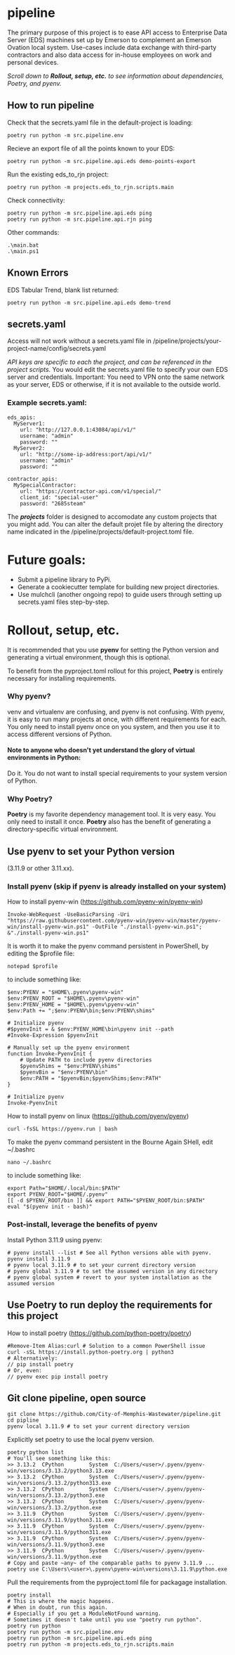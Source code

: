 # pipeline
The primary purpose of this project is to ease API access to Enterprise Data Server (EDS) machines set up by Emerson to complement an Emerson Ovation local system. 
Use-cases include data exchange with third-party contractors and also data access for in-house employees on work and personal devices.

*Scroll down to ***Rollout, setup, etc.*** to see information about dependencies, Poetry, and pyenv.*

## How to run pipeline

Check that the secrets.yaml file in the default-project is loading:
```
poetry run python -m src.pipeline.env
```
Recieve an export file of all the points known to your EDS:
```
poetry run python -m src.pipeline.api.eds demo-points-export
```
Run the existing eds_to_rjn project:
```
poetry run python -m projects.eds_to_rjn.scripts.main
```
Check connectivity:
```
poetry run python -m src.pipeline.api.eds ping
poetry run python -m src.pipeline.api.rjn ping
```
Other commands:
```
.\main.bat
.\main.ps1
```
## Known Errors
EDS Tabular Trend, blank list returned:
```
poetry run python -m src.pipeline.api.eds demo-trend
```
## secrets.yaml
Access will not work without a secrets.yaml file in /pipeline/projects/your-project-name/config/secrets.yaml

*API keys are specific to each the project, and can be referenced in the project scripts.*
You would edit the secrets.yaml file to specify your own EDS server and credentials.
Important: You need to VPN onto the same network as your server, EDS or otherwise, if it is not available to the outside world.

### Example secrets.yaml: 
```
eds_apis:
  MyServer1:
    url: "http://127.0.0.1:43084/api/v1/"
    username: "admin"
    password: ""
  MyServer2:
    url: "http://some-ip-address:port/api/v1/"
    username: "admin"
    password: ""

contractor_apis:
  MySpecialContractor:
    url: "https://contractor-api.com/v1/special/"
    client_id: "special-user"
    password: "2685steam"
```
The ***projects*** folder is designed to accomodate any custom projects that you might add. You can alter the default projet file by altering the directory name indicated in the /pipeline/projects/default-project.toml file.

# Future goals:
- Submit a pipeline library to PyPi.
- Generate a cookiecutter template for building new project directories.
- Use mulchcli (another ongoing repo) to guide users through setting up secrets.yaml files step-by-step.

# Rollout, setup, etc.
It is recommended that you use **pyenv** for setting the Python version and generating a virtual environment, though this is optional. 

To benefit from the pyproject.toml rollout for this project, **Poetry** is entirely necessary for installing requirements.

### Why pyenv?
venv and virtualenv are confusing, and pyenv is not confusing. With pyenv, it is easy to run many projects at once, with different requirements for each. 
You only need to install pyenv once on you system, and then you use it to access different versions of Python.

#### Note to anyone who doesn't yet understand the glory of virtual environments in Python: 
Do it. You do not want to install special requirements to your system version of Python.

### Why Poetry?
**Poetry** is my favorite dependency management tool. It is very easy. You only need to install it once. **Poetry** also has the benefit of generating a directory-specific virtual environment.

## Use pyenv to set your Python version 
(3.11.9 or other 3.11.xx).
### Install pyenv (skip if pyenv is already installed on your system)
How to install pyenv-win (https://github.com/pyenv-win/pyenv-win)
```
Invoke-WebRequest -UseBasicParsing -Uri "https://raw.githubusercontent.com/pyenv-win/pyenv-win/master/pyenv-win/install-pyenv-win.ps1" -OutFile "./install-pyenv-win.ps1"; &"./install-pyenv-win.ps1"
```
It is worth it to make the pyenv command persistent in PowerShell, by editing the $profile file:
```
notepad $profile
```
to include something like:
```
$env:PYENV = "$HOME\.pyenv\pyenv-win"
$env:PYENV_ROOT = "$HOME\.pyenv\pyenv-win"
$env:PYENV_HOME = "$HOME\.pyenv\pyenv-win"
$env:Path += ";$env:PYENV\bin;$env:PYENV\shims"
	
# Initialize pyenv
#$pyenvInit = & $env:PYENV_HOME\bin\pyenv init --path
#Invoke-Expression $pyenvInit

# Manually set up the pyenv environment
function Invoke-PyenvInit {
    # Update PATH to include pyenv directories
    $pyenvShims = "$env:PYENV\shims"
    $pyenvBin = "$env:PYENV\bin"
    $env:PATH = "$pyenvBin;$pyenvShims;$env:PATH"
}

# Initialize pyenv
Invoke-PyenvInit
```
How to install pyenv on linux (https://github.com/pyenv/pyenv)
```
curl -fsSL https://pyenv.run | bash
```
To make the pyenv command persistent in the Bourne Again SHell, edit ~/.bashrc 
```
nano ~/.bashrc
```
to include something like:
```
export Path="$HOME/.local/bin:$PATH"
export PYENV_ROOT="$HOME/.pyenv"
[[ -d $PYENV_ROOT/bin ]] && export PATH="$PYENV_ROOT/bin:$PATH"
eval "$(pyenv init - bash)"
```
### Post-install, leverage the benefits of pyenv
Install Python 3.11.9 using pyenv:
```
# pyenv install --list # See all Python versions able with pyenv.
pyenv install 3.11.9
# pyenv local 3.11.9 # to set your current directory version
# pyenv global 3.11.9 # to set the assumed version in any directory
# pyenv global system # revert to your system installation as the assumed version
```
## Use Poetry to run deploy the requirements for this project 
How to install poetry (https://github.com/python-poetry/poetry)
```
#Remove-Item Alias:curl # Solution to a common PowerShell issue 
curl -sSL https://install.python-poetry.org | python3
# Alternatively: 
// pip install poetry
# Or, even:
// pyenv exec pip install poetry
```
## Git clone pipeline, open source
```
git clone https://github.com/City-of-Memphis-Wastewater/pipeline.git
cd pipline
pyenv local 3.11.9 # to set your current directory version
```
Explicitly set poetry to use the local pyenv version.
```
poetry python list
# You'll see something like this:
>> 3.13.2  CPython        System  C:/Users/<user>/.pyenv/pyenv-win/versions/3.13.2/python3.13.exe
>> 3.13.2  CPython        System  C:/Users/<user>/.pyenv/pyenv-win/versions/3.13.2/python313.exe
>> 3.13.2  CPython        System  C:/Users/<user>/.pyenv/pyenv-win/versions/3.13.2/python3.exe
>> 3.13.2  CPython        System  C:/Users/<user>/.pyenv/pyenv-win/versions/3.13.2/python.exe
>> 3.11.9  CPython        System  C:/Users/<user>/.pyenv/pyenv-win/versions/3.11.9/python3.11.exe
>> 3.11.9  CPython        System  C:/Users/<user>/.pyenv/pyenv-win/versions/3.11.9/python311.exe
>> 3.11.9  CPython        System  C:/Users/<user>/.pyenv/pyenv-win/versions/3.11.9/python3.exe
>> 3.11.9  CPython        System  C:/Users/<user>/.pyenv/pyenv-win/versions/3.11.9/python.exe
# Copy and paste ~any~ of the comparable paths to pyenv 3.11.9 ...
poetry use C:\Users\<user>\.pyenv\pyenv-win\versions\3.11.9\python.exe
```
Pull the requirements from the pyproject.toml file for packagage installation.
```
poetry install 
# This is where the magic happens.
# When in doubt, run this again. 
# Especially if you get a ModuleNotFound warning.
# Sometimes it doesn't take until you use "poetry run python".
poetry run python
poetry run python -m src.pipeline.env
poetry run python -m src.pipeline.api.eds ping
poetry run python -m projects.eds_to_rjn.scripts.main
```